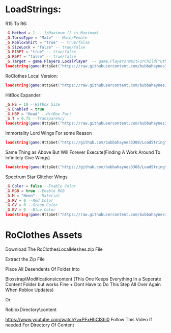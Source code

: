 # LoadStrings:

R15 To R6:
```lua
_G.Method = 1 -- 1/Maximum (2 is Maximum)
_G.TorsoType = "Male" -- Male/Female
_G.RobloxShirt = "true" -- true/false
_G.SizeLock = "false" -- true/false
_G.R15PT = "true" -- true/false
_G.R6PT = "false" -- true/false
_G.Target = game.Players.LocalPlayer  -- game.Players:WaitForChild("OtherPlayerName")
loadstring(game:HttpGet("https://raw.githubusercontent.com/bubbahaynes3308/LoadStringthingies/main/R15ToR6.lua",true))()
```

 RoClothes Local Version:
```lua
loadstring(game:HttpGet("https://raw.githubusercontent.com/bubbahaynes3308/LoadStringthingies/main/RC.lua",true))()
```

HitBox Expander:
```lua
_G.HS = 10 --Hitbox Size
_G.Enabled = true
_G.HBP = "Head" --HitBox Part
_G.T = 0.75 --Transparency
loadstring(game:HttpGet("https://raw.githubusercontent.com/bubbahaynes3308/LoadStringthingies/main/HBE",true))()
```

Immortality Lord Wings For some Reason
```lua
loadstring(game:HttpGet("https://github.com/bubbahaynes3308/LoadStringthingies/raw/refs/heads/main/ILWings.lua",true))()
```
Same Thing as Above But Will Forever Execute(Finding A Work Around To Infinitely Give Wings)
```lua
loadstring(game:HttpGet("https://github.com/bubbahaynes3308/LoadStringthingies/raw/refs/heads/main/ILWingsButWillForeverExecute",true))()
```
Spectrum Star Glitcher Wings
```lua
_G.Color = false --Enable Color
_G.RGB = true --Enable RGB
_G.M = "Neon" --Material
_G.RV = 0 --Red Color
_G.GV = 0 --Green Color
_G.BV = 0 --Blue Color
loadstring(game:HttpGet("https://raw.githubusercontent.com/bubbahaynes3308/LoadStringthingies/main/SpectrumStarWings.lua",true))()
```


# RoClothes Assets
Download The RoClothesLocalMeshes.zip File

Extract the Zip File

Place All Desendents Of Folder Into

Bloxstrap\Modifications\content (This One Keeps Everything In a Seperate Content Folder but works Fine + Dont Have to Do This Step All Over Again When Roblox Updates)

Or

RobloxDirectory\content

https://www.youtube.com/watch?v=PFxHhCIShI0 Follow This Video If needed For Directory Of Content
